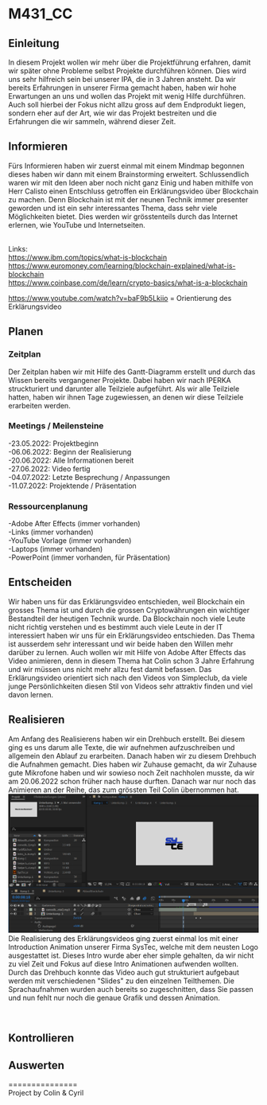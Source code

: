 # M431_CC
## Einleitung
In diesem Projekt wollen wir mehr über die Projektführung erfahren, damit wir später ohne Probleme selbst Projekte durchführen können. Dies wird uns sehr hilfreich sein bei unserer IPA, die in 3 Jahren ansteht. Da wir bereits Erfahrungen in unserer Firma gemacht haben, haben wir hohe Erwartungen an uns und wollen das Projekt mit wenig Hilfe durchführen.<br>
Auch soll hierbei der Fokus nicht allzu gross auf dem Endprodukt liegen, sondern eher auf der Art, wie wir das Projekt bestreiten und die Erfahrungen die wir sammeln, während dieser Zeit.<br>
## Informieren
Fürs Informieren haben wir zuerst einmal mit einem Mindmap begonnen dieses haben wir dann mit einem Brainstorming erweitert. Schlussendlich waren wir mit den Ideen aber noch nicht ganz Einig und haben mithilfe von Herr Calisto einen Entschluss getroffen ein Erklärungsvideo über Blockchain zu machen. Denn Blockchain ist mit der neunen Technik immer presenter geworden und ist ein sehr interessantes Thema, dass sehr viele Möglichkeiten bietet. Dies werden wir grösstenteils durch das Internet erlernen, wie YouTube und Internetseiten.<br><br>

Links:<br>
https://www.ibm.com/topics/what-is-blockchain<br>
https://www.euromoney.com/learning/blockchain-explained/what-is-blockchain<br>
https://www.coinbase.com/de/learn/crypto-basics/what-is-a-blockchain<br>

https://www.youtube.com/watch?v=baF9b5Lkiio = Orientierung des Erklärungsvideo<br>

## Planen
### Zeitplan
Der Zeitplan haben wir mit Hilfe des Gantt-Diagramm erstellt und durch das Wissen bereits vergangener Projekte. Dabei haben wir nach IPERKA struckturiert und darunter alle Teilziele aufgeführt. Als wir alle Teilziele hatten, haben wir ihnen Tage zugewiessen, an denen wir diese Teilziele erarbeiten werden.
### Meetings / Meilensteine
-23.05.2022: Projektbeginn<br>
-06.06.2022: Beginn der Realisierung<br>
-20.06.2022: Alle Informationen bereit<br>
-27.06.2022: Video fertig<br>
-04.07.2022: Letzte Besprechung / Anpassungen<br>
-11.07.2022: Projektende / Präsentation<br>
### Ressourcenplanung
-Adobe After Effects (immer vorhanden)<br>
-Links (immer vorhanden)<br>
-YouTube Vorlage (immer vorhanden)<br>
-Laptops (immer vorhanden)<br>
-PowerPoint (immer vorhanden, für Präsentation)<br>
## Entscheiden
Wir haben uns für das Erklärungsvideo entschieden, weil Blockchain ein grosses Thema ist und durch die grossen Cryptowährungen ein wichtiger Bestandteil der heutigen Technik wurde. Da Blockchain noch viele Leute nicht richtig verstehen und  es bestimmt auch viele Leute in der IT interessiert haben wir uns für ein Erklärungsvideo entschieden. Das Thema ist ausserdem sehr interessant und wir beide haben den Willen mehr darüber zu lernen. Auch wollen wir mit Hilfe von Adobe After Effects das Video animieren, denn in diesem Thema hat Colin schon 3 Jahre Erfahrung und wir müssen uns nicht mehr allzu fest damit befassen. Das Erklärungsvideo orientiert sich nach den Videos von Simpleclub, da viele junge Persönlichkeiten diesen Stil von Videos sehr attraktiv finden und viel davon lernen.<br>
## Realisieren
Am Anfang des Realisierens haben wir ein Drehbuch erstellt. Bei diesem ging es uns darum alle Texte, die wir aufnehmen aufzuschreiben und allgemein den Ablauf zu erarbeiten. Danach haben wir zu diesem Drehbuch die Aufnahmen gemacht. Dies haben wir Zuhause gemacht, da wir Zuhause gute Mikrofone haben und wir sowieso noch Zeit nachholen musste, da wir am 20.06.2022 schon früher nach hause durften. Danach war nur noch das Animieren an der Reihe, das zum grössten Teil Colin übernommen hat. 
<img src="Source/SysTec_Intro.png"><br>
Die Realisierung des Erklärungsvideos ging zuerst einmal los mit einer Introduction Animation unserer Firma SysTec, welche mit dem neusten Logo ausgestattet ist. Dieses Intro wurde aber eher simple gehalten, da wir nicht zu viel Zeit und Fokus auf diese Intro Animationen aufwenden wollten. Durch das Drehbuch konnte das Video auch gut strukturiert aufgebaut werden mit verschiedenen "Slides" zu den einzelnen Teilthemen. Die Sprachaufnahmen wurden auch bereits so zugeschnitten, dass Sie passen und nun fehlt nur noch die genaue Grafik und dessen Animation. 

<br>

## Kontrollieren
## Auswerten
===============<br>
Project by Colin & Cyril 
